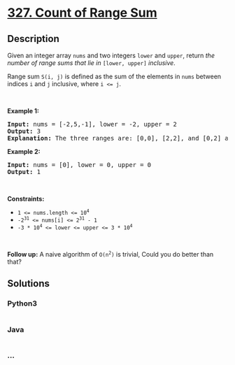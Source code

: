 # [327. Count of Range Sum](https://leetcode.com/problems/count-of-range-sum)



## Description

<p>Given an integer array <code>nums</code> and two integers <code>lower</code> and <code>upper</code>, return <em>the number of range sums that lie in</em> <code>[lower, upper]</code> <em>inclusive</em>.</p>

<p>Range sum <code>S(i, j)</code> is defined as the sum of the elements in <code>nums</code> between indices <code>i</code> and <code>j</code> inclusive, where <code>i &lt;= j</code>.</p>

<p>&nbsp;</p>
<p><strong>Example 1:</strong></p>

<pre>
<strong>Input:</strong> nums = [-2,5,-1], lower = -2, upper = 2
<strong>Output:</strong> 3
<strong>Explanation:</strong> The three ranges are: [0,0], [2,2], and [0,2] and their respective sums are: -2, -1, 2.
</pre>

<p><strong>Example 2:</strong></p>

<pre>
<strong>Input:</strong> nums = [0], lower = 0, upper = 0
<strong>Output:</strong> 1
</pre>

<p>&nbsp;</p>
<p><strong>Constraints:</strong></p>

<ul>
	<li><code>1 &lt;= nums.length &lt;= 10<sup>4</sup></code></li>
	<li><code>-2<sup>31</sup> &lt;= nums[i] &lt;= 2<sup>31</sup> - 1</code></li>
	<li><code>-3 * 10<sup>4</sup> &lt;= lower &lt;= upper &lt;= 3 * 10<sup>4</sup></code></li>
</ul>

<p>&nbsp;</p>
<strong>Follow up:</strong> A naive algorithm of <code>O(n<sup>2</sup>)</code> is trivial, Could you do better than that?

## Solutions

<!-- tabs:start -->

### **Python3**

```python

```

### **Java**

```java

```

### **...**

```

```

<!-- tabs:end -->
